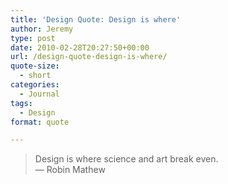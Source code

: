 ```yaml
---
title: 'Design Quote: Design is where'
author: Jeremy
type: post
date: 2010-02-28T20:27:50+00:00
url: /design-quote-design-is-where/
quote-size:
  - short
categories:
  - Journal
tags:
  - Design
format: quote

---
```

> Design is where science and art break even.    
> — Robin Mathew